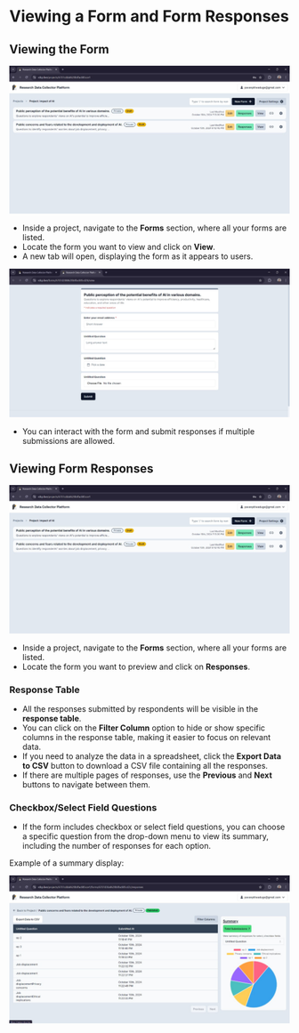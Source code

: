 # Viewing a Form and Form Responses

## Viewing the Form

![forms page](images/23.jpg)

- Inside a project, navigate to the **Forms** section, where all your forms are listed.
- Locate the form you want to view and click on **View**.
- A new tab will open, displaying the form as it appears to users.

![form view tab](images/24.jpg)

- You can interact with the form and submit responses if multiple submissions are allowed.

## Viewing Form Responses

![forms page](images/25.jpg)

- Inside a project, navigate to the **Forms** section, where all your forms are listed.
- Locate the form you want to preview and click on **Responses**.

### Response Table

- All the responses submitted by respondents will be visible in the **response table**.
- You can click on the **Filter Column** option to hide or show specific columns in the response table, making it easier to focus on relevant data.
- If you need to analyze the data in a spreadsheet, click the **Export Data to CSV** button to download a CSV file containing all the responses.
- If there are multiple pages of responses, use the **Previous** and **Next** buttons to navigate between them.

### Checkbox/Select Field Questions

- If the form includes checkbox or select field questions, you can choose a specific question from the drop-down menu to view its summary, including the number of responses for each option.

Example of a summary display:

![response summary](images/27.jpg)
